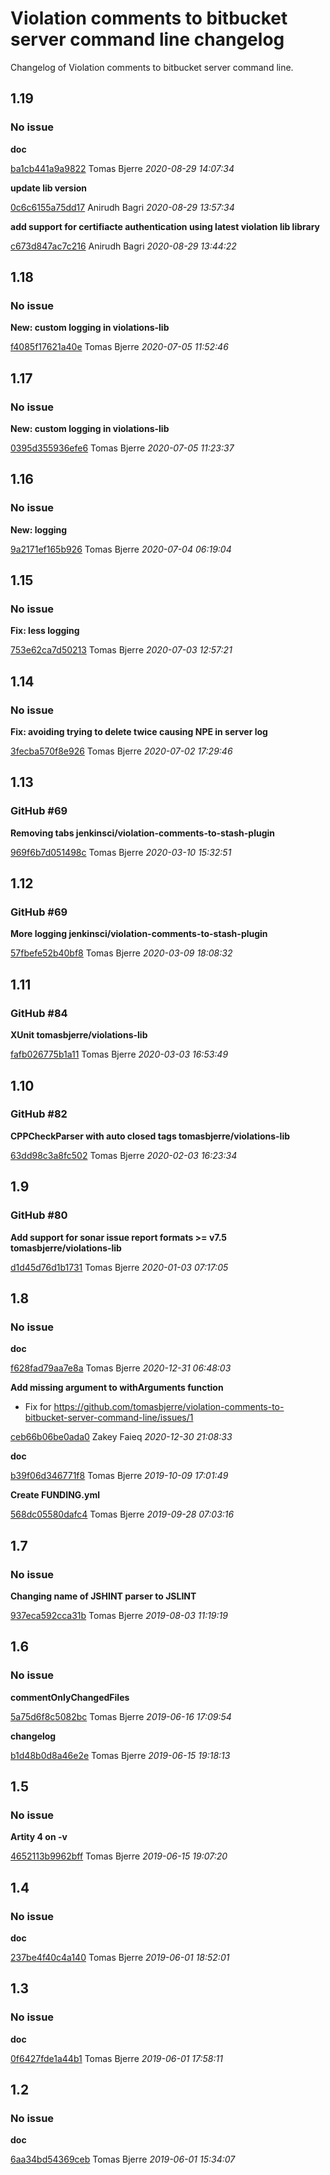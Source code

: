 
 # Violation comments to bitbucket server command line changelog

Changelog of Violation comments to bitbucket server command line.

## 1.19
### No issue

**doc**


[ba1cb441a9a9822](https://github.com/tomasbjerre/violation-comments-to-bitbucket-server-command-line/commit/ba1cb441a9a9822) Tomas Bjerre *2020-08-29 14:07:34*

**update lib version**


[0c6c6155a75dd17](https://github.com/tomasbjerre/violation-comments-to-bitbucket-server-command-line/commit/0c6c6155a75dd17) Anirudh Bagri *2020-08-29 13:57:34*

**add support for certifiacte authentication using latest violation lib library**


[c673d847ac7c216](https://github.com/tomasbjerre/violation-comments-to-bitbucket-server-command-line/commit/c673d847ac7c216) Anirudh Bagri *2020-08-29 13:44:22*


## 1.18
### No issue

**New: custom logging in violations-lib**


[f4085f17621a40e](https://github.com/tomasbjerre/violation-comments-to-bitbucket-server-command-line/commit/f4085f17621a40e) Tomas Bjerre *2020-07-05 11:52:46*


## 1.17
### No issue

**New: custom logging in violations-lib**


[0395d355936efe6](https://github.com/tomasbjerre/violation-comments-to-bitbucket-server-command-line/commit/0395d355936efe6) Tomas Bjerre *2020-07-05 11:23:37*


## 1.16
### No issue

**New: logging**


[9a2171ef165b926](https://github.com/tomasbjerre/violation-comments-to-bitbucket-server-command-line/commit/9a2171ef165b926) Tomas Bjerre *2020-07-04 06:19:04*


## 1.15
### No issue

**Fix: less logging**


[753e62ca7d50213](https://github.com/tomasbjerre/violation-comments-to-bitbucket-server-command-line/commit/753e62ca7d50213) Tomas Bjerre *2020-07-03 12:57:21*


## 1.14
### No issue

**Fix: avoiding trying to delete twice causing NPE in server log**


[3fecba570f8e926](https://github.com/tomasbjerre/violation-comments-to-bitbucket-server-command-line/commit/3fecba570f8e926) Tomas Bjerre *2020-07-02 17:29:46*


## 1.13
### GitHub #69   

**Removing tabs jenkinsci/violation-comments-to-stash-plugin**


[969f6b7d051498c](https://github.com/tomasbjerre/violation-comments-to-bitbucket-server-command-line/commit/969f6b7d051498c) Tomas Bjerre *2020-03-10 15:32:51*


## 1.12
### GitHub #69   

**More logging jenkinsci/violation-comments-to-stash-plugin**


[57fbefe52b40bf8](https://github.com/tomasbjerre/violation-comments-to-bitbucket-server-command-line/commit/57fbefe52b40bf8) Tomas Bjerre *2020-03-09 18:08:32*


## 1.11
### GitHub #84   

**XUnit tomasbjerre/violations-lib**


[fafb026775b1a11](https://github.com/tomasbjerre/violation-comments-to-bitbucket-server-command-line/commit/fafb026775b1a11) Tomas Bjerre *2020-03-03 16:53:49*


## 1.10
### GitHub #82   

**CPPCheckParser with auto closed <error/> tags tomasbjerre/violations-lib**


[63dd98c3a8fc502](https://github.com/tomasbjerre/violation-comments-to-bitbucket-server-command-line/commit/63dd98c3a8fc502) Tomas Bjerre *2020-02-03 16:23:34*


## 1.9
### GitHub #80   

**Add support for sonar issue report formats >= v7.5 tomasbjerre/violations-lib**


[d1d45d76d1b1731](https://github.com/tomasbjerre/violation-comments-to-bitbucket-server-command-line/commit/d1d45d76d1b1731) Tomas Bjerre *2020-01-03 07:17:05*


## 1.8
### No issue

**doc**


[f628fad79aa7e8a](https://github.com/tomasbjerre/violation-comments-to-bitbucket-server-command-line/commit/f628fad79aa7e8a) Tomas Bjerre *2020-12-31 06:48:03*

**Add missing argument to withArguments function**

 * Fix for https://github.com/tomasbjerre/violation-comments-to-bitbucket-server-command-line/issues/1 

[ceb66b06be0ada0](https://github.com/tomasbjerre/violation-comments-to-bitbucket-server-command-line/commit/ceb66b06be0ada0) Zakey Faieq *2020-12-30 21:08:33*

**doc**


[b39f06d346771f8](https://github.com/tomasbjerre/violation-comments-to-bitbucket-server-command-line/commit/b39f06d346771f8) Tomas Bjerre *2019-10-09 17:01:49*

**Create FUNDING.yml**


[568dc05580dafc4](https://github.com/tomasbjerre/violation-comments-to-bitbucket-server-command-line/commit/568dc05580dafc4) Tomas Bjerre *2019-09-28 07:03:16*


## 1.7
### No issue

**Changing name of JSHINT parser to JSLINT**


[937eca592cca31b](https://github.com/tomasbjerre/violation-comments-to-bitbucket-server-command-line/commit/937eca592cca31b) Tomas Bjerre *2019-08-03 11:19:19*


## 1.6
### No issue

**commentOnlyChangedFiles**


[5a75d6f8c5082bc](https://github.com/tomasbjerre/violation-comments-to-bitbucket-server-command-line/commit/5a75d6f8c5082bc) Tomas Bjerre *2019-06-16 17:09:54*

**changelog**


[b1d48b0d8a46e2e](https://github.com/tomasbjerre/violation-comments-to-bitbucket-server-command-line/commit/b1d48b0d8a46e2e) Tomas Bjerre *2019-06-15 19:18:13*


## 1.5
### No issue

**Artity 4 on -v**


[4652113b9962bff](https://github.com/tomasbjerre/violation-comments-to-bitbucket-server-command-line/commit/4652113b9962bff) Tomas Bjerre *2019-06-15 19:07:20*


## 1.4
### No issue

**doc**


[237be4f40c4a140](https://github.com/tomasbjerre/violation-comments-to-bitbucket-server-command-line/commit/237be4f40c4a140) Tomas Bjerre *2019-06-01 18:52:01*


## 1.3
### No issue

**doc**


[0f6427fde1a44b1](https://github.com/tomasbjerre/violation-comments-to-bitbucket-server-command-line/commit/0f6427fde1a44b1) Tomas Bjerre *2019-06-01 17:58:11*


## 1.2
### No issue

**doc**


[6aa34bd54369ceb](https://github.com/tomasbjerre/violation-comments-to-bitbucket-server-command-line/commit/6aa34bd54369ceb) Tomas Bjerre *2019-06-01 15:34:07*


 
